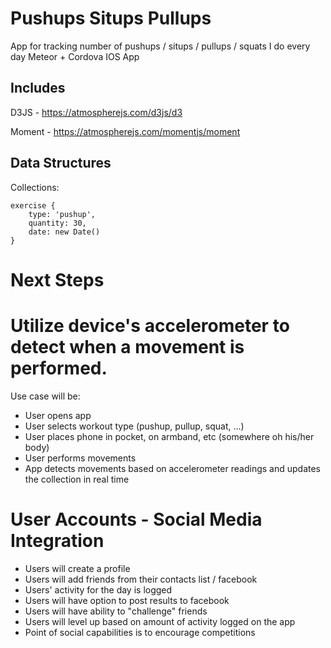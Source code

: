 Pushups Situps Pullups
========

App for tracking number of pushups / situps / pullups / squats I do every day Meteor + Cordova IOS App

Includes
----
D3JS - https://atmospherejs.com/d3js/d3

Moment - https://atmospherejs.com/momentjs/moment

Data Structures
----
Collections:
```
exercise {
	type: 'pushup',
	quantity: 30,
	date: new Date()
}
```

Next Steps
=======

# Utilize device's accelerometer to detect when a movement is performed.
Use case will be:

* User opens app
* User selects workout type (pushup, pullup, squat, ...)
* User places phone in pocket, on armband, etc (somewhere oh his/her body)
* User performs movements
* App detects movements based on accelerometer readings and updates the collection in real time

# User Accounts - Social Media Integration

* Users will create a profile
* Users will add friends from their contacts list / facebook
* Users' activity for the day is logged
* Users will have option to post results to facebook
* Users will have ability to "challenge" friends
* Users will level up based on amount of activity logged on the app
* Point of social capabilities is to encourage competitions


